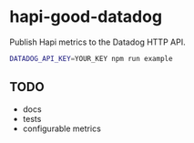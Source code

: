 # hapi-good-datadog

Publish Hapi metrics to the Datadog HTTP API.

```sh
DATADOG_API_KEY=YOUR_KEY npm run example
```

## TODO

* docs
* tests
* configurable metrics
